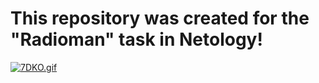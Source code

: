 # This repository was created for the "Radioman" task in Netology! 
[![7DKO.gif](https://i.postimg.cc/yNwQBGB6/7DKO.gif)](https://postimg.cc/8FmBmtjx)
